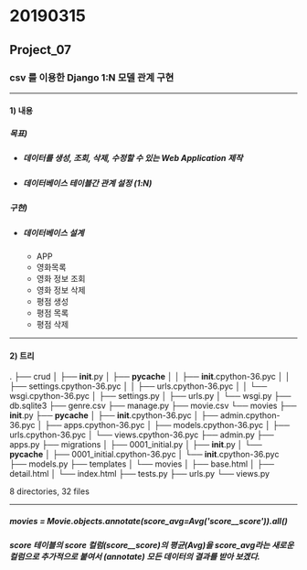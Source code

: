 # 20190315

## Project_07

### csv 를 이용한 Django 1:N 모델 관계 구현

------



#### 1) 내용

##### 목표)

- ##### 데이터를 생성, 조회, 삭제, 수정할 수 있는 Web Application 제작

- ##### 데이터베이스 테이블간 관계 설정 (1:N)

##### 구현)

- ##### 데이터베이스 설계

  - APP
  - 영화목록
  - 영화 정보 조회
  - 영화 정보 삭제
  - 평점 생성
  - 평점 목록
  - 평점 삭제



------

#### 2) 트리

.
├── crud
│   ├── __init__.py
│   ├── __pycache__
│   │   ├── __init__.cpython-36.pyc
│   │   ├── settings.cpython-36.pyc
│   │   ├── urls.cpython-36.pyc
│   │   └── wsgi.cpython-36.pyc
│   ├── settings.py
│   ├── urls.py
│   └── wsgi.py
├── db.sqlite3
├── genre.csv
├── manage.py
├── movie.csv
└── movies
    ├── __init__.py
    ├── __pycache__
    │   ├── __init__.cpython-36.pyc
    │   ├── admin.cpython-36.pyc
    │   ├── apps.cpython-36.pyc
    │   ├── models.cpython-36.pyc
    │   ├── urls.cpython-36.pyc
    │   └── views.cpython-36.pyc
    ├── admin.py
    ├── apps.py
    ├── migrations
    │   ├── 0001_initial.py
    │   ├── __init__.py
    │   └── __pycache__
    │       ├── 0001_initial.cpython-36.pyc
    │       └── __init__.cpython-36.pyc
    ├── models.py
    ├── templates
    │   └── movies
    │       ├── base.html
    │       ├── detail.html
    │       └── index.html
    ├── tests.py
    ├── urls.py
    └── views.py

8 directories, 32 files



------

##### movies = Movie.objects.annotate(score_avg=Avg('score__score')).all()

##### score 테이블의 score 컬럼(score__score)의 평균(Avg)을 score_avg라는 새로운 컬럼으로 추가적으로 붙여서 (annotate) 모든 데이터의 결과를 받아 보겠다.